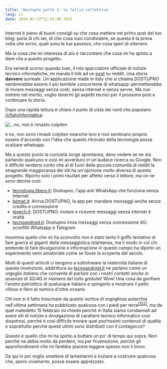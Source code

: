 ```yaml
---
title: 'Dostupno parte 1: la follia collettiva'
lang: it
date: 2019-02-22T12:23:00.702Z
---
```

Internet è pieno di buoni consigli su che cosa mettere nel primo post del tuo blog: parla di chi sei, di che cosa vuoi condividere, se questa è la prima volta che scrivi, quali sono le tue passioni, che cosa speri di ottenere.

Ma la cosa che mi interessa di più è raccontare che cosa mi ha spinto a dare vita a questo progetto.

Era venerdì scorso quando Ivan, il mio spacciatore ufficiale di notizie tecnico informatiche, mi manda il link ad un [post](https://www.reddit.com/r/ItalyInformatica/comments/aq0iea/dostupno_lanti_whatsapp_una_storia_surreale/) su reddit. Una storia **davvero** surreale. Un'applicazione made in italy che si chiama *DOSTUPNO* sembrerebbe essere il più temibile concorrente di whatsapp: permetterebbe di inviare messaggi senza costi, senza internet e senza server. Ma non entrerò nel merito, voglio tenermi gli aspetti tecnici per il prossimo post e continuare la storia.

Dopo una rapida lettura è chiaro il punto di vista dei nerd che popolano [/r/ItalyInformatica](https://www.reddit.com/r/ItalyInformatica):

![...no, non è rimasto colpiten](/assets/img_20190222_113857.jpg)

e no, non sono rimasti colpiten neanche loro e non sembrano proprio essere d'accordo con l'idea che questo ritrovato della tecnologia possa scalzare whatsapp.

Ma a questo punto la curiosità sorge spontanea, devo vedere se ne sta parlando qualcuno e così mi avventuro in un'audace ricerca su Google.
Non è difficile rendersi conto che al di fuori della piccola comunità di reddit la stragrande maggioranza dei siti ha un'opinione *molto* diversa di questo progetto. Riporto solo i primi risultati per affetto verso il lettore, ma ce ne sono decine così:

* [tecnologia.libero.it](https://tecnologia.libero.it/dostupno-lapp-anti-whatsapp-che-funziona-senza-internet-24378): Dostupno, l'app anti WhatsApp che funziona senza Internet
* [bitmat.it](https://www.bitmat.it/blog/news/80596/arriva-dostupno-la-app-per-mandare-messaggi-anche-senza-credito-e-connessione): Arriva DOSTUPNO, la app per mandare messaggi anche senza credito e connessione
* [teeech.it](https://teeech.it/2019/01/15/dostupno-messaggi-senza-internet/): DOSTUPNO: inviare e ricevere messaggi senza internet è realtà
* [tecnoandroid.it](https://www.tecnoandroid.it/2019/01/03/gli-utenti-preferiscono-usare-dostupno-unamara-sconfitta-per-le-app-whatsapp-e-telegram-454761): Dostupno invia messaggi senza connessione 4G: sconfitti Whatsapp e Telegram

Insomma quello che mi ha sconvolto non è stato tanto il goffo tentativo di fare guerra ai giganti della messaggistica istantanea, ma il modo in cui chi pretende di fare divulgazione e informazione in questo campo ha dipinto un esperimento semi amatoriale come se fosse la scoperta del secolo.

Molti di questi articoli ci tengono a sottolineare la maternità italiana di questa invenzione, addirittura su [tecnoandroid.it](https://www.tecnoandroid.it/2019/02/01/dostupno-ecco-come-inviare-messaggi-senza-connessione-470303) ne parlano come un *orgoglio italiano* che consente di *parlare con i nostri contatti anche in assenza di 3G/4G in maniera del tutto gratuita*! Wow! Una cosa da gonfiare l'animo patriottico di qualunque italiano e spingerlo a mostrare il petto villoso e fiero al nemico d'oltre oceano.

Chi non si è fatto trascinare da questo vortice di orgogliosa autarchia nell'ultima settimana ha pubblicato qualcosa con i piedi per terra<sup>[[1]][securityinfo-dostupno]</sup><sup>[[2]][attivissimo-dostupno]</sup>, ma da quel maledetto 15 febbraio mi chiedo perché in Italia siamo condannati ad avere siti di notizie e divulgazione di carattere tecnico informatico così disastrosi, perché è così difficile trovare quei pochissimi contenuti di qualità e soprattutto perché questi ultimi sono distribuiti con il contagocce?

Questo è quello che mi ha spinto a buttare un po' di tempo qui sopra. Non perché ne abbia molto da perdere, ma per frustrazione, perché gli approfondimenti che mi farebbe piacere leggere spesso non li trovo.

Da qui in poi voglio smettere di lamentarmi e iniziare a costruire qualcosa che, spero vivamente, possa essere apprezzato.

[securityinfo-dostupno]: https://www.securityinfo.it/2019/02/18/dostupno-lapp-di-messaggistica-espone-i-dati-degli-utenti-su-internet/
[attivissimo-dostupno]: https://attivissimo.blogspot.com/2019/02/la-strana-stranissima-storia-di.html
